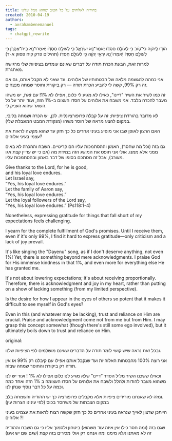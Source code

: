```yaml
---
title: בהודיה לאלוהים על כל הטוב שהוא גומל עלינו
created: 2010-04-19
authors:
  - avrahambenemanuel
tags:
  - chatgpt_rewrite
---
```

  
      
הֹוד֣וּ לַֽיהֹוָ֣ה כִּי־טֹ֑וב כִּ֖י לְעֹולָ֣ם חַסְדֹּֽו׃ 
יֹֽאמַר־נָ֥א יִשְׂרָאֵ֑ל כִּ֖י לְעֹולָ֣ם חַסְדֹּֽו׃
יֹֽאמְרוּ־נָ֥א בֵית־אַהֲרֹ֑ן כִּ֖י לְעֹולָ֣ם חַסְדֹּֽו׃
יֹֽאמְרוּ־נָ֭א יִרְאֵ֣י יְהֹוָ֑ה כִּ֖י לְעֹולָ֣ם חַסְדֹּֽו׃ (תהילים פרק קיח פסוק א-ד)

למרות זאת, הבעת הכרת תודה על דברים שאינם עומדים בציפיות שלי מרגישה מאתגרת.

אני כמהה להגשמה מלאה של הבטחותיו של אלוהים. עד שאני לא מקבל אותם, גם אם זה רק 99%, קשה לי להביע הכרת תודה — רק ביקורת וחוסר שמחה מנצחים.

זה כמו לשיר את השיר "דיינו", כאילו לא מגיע לי כלום, אפילו לא 1%! עם זאת, יש משהו מעבר להכרה בלבד. אני משבח את אלוהים על חסדו העצום ב-1% הזה, ועוד יותר על כל השאר שהוא העניק לי.

לא מדובר בהורדת ציפיות; זה על קבלה פרופורציונלית. לכן, יש הכרה ושמחה בליבי, במקום להציג מראה של חוסר משהו (מנקודת המבט המוגבלת שלי).

האם הרצון לאופן שבו אני מופיע בעיני אחרים כל כך חזק עד שהוא מקשה לראות את עצמי בעיני אלוהים?

גם בזה (וכל מה שחסר), האמון וההסתמכות עליו הם קריטיים. השבח וההכרה לא באים ממני אלא ממנו. אולי אני תופס את המושג הזה במידת מה (אם כי
יש עדיין קצת אגו מעורב), אבל זה מסתכם בסופו של דבר באמון ובהסתמכות עליו.

Give thanks to the Lord, for he is good,  
and his loyal love endures.  
Let Israel say,  
“Yes, his loyal love endures.”  
Let the family of Aaron say,  
“Yes, his loyal love endures.”  
Let the loyal followers of the Lord say,  
“Yes, his loyal love endures.” (Ps118:1-4)

Nonetheless, expressing gratitude for things that fall short of my expectations feels challenging.

I yearn for the complete fulfillment of God's promises. Until I receive them, even if it's only 99%, I find it hard to express gratitude—only criticism and a lack of joy prevail.

It's like singing the "Dayenu" song, as if I don't deserve anything, not even 1%! Yet, there is something beyond mere acknowledgments. I praise God for His immense kindness in that 1%, and even more for everything else He has granted me.

It's not about lowering expectations; it's about receiving proportionally. Therefore, there is acknowledgment and joy in my heart, rather than putting on a show of lacking something (from my limited perspective).

Is the desire for how I appear in the eyes of others so potent that it makes it difficult to see myself in God's eyes?

Even in this (and whatever may be lacking), trust and reliance on Him are crucial. Praise and acknowledgment come not from me but from Him. I may grasp this concept somewhat (though 
there's still some ego involved), but it ultimately boils down to trust and reliance on Him.

original:

ובכל זאת נראה שיש קושי לומר תודה על הדברים שאינם מושלמים לפי הציפיות שלנו.  
  
אני רוצה 100% מהבטחות האלוהיות ועד שנקבל אותם אפילו עם קיבלנו רק 99% אז אין תודה רק ביקורת והחוסר שמחה שבזה.  
  
וכאילו ששכנו השיר מליל הסדר “דיינו” שלא מגיע לנו כלום אפילו לא 1% ! ועוד יש לנו משהוא מעבר להודות ולהלל ולשבח את אלוהים על חסדו העצומה ב 1% הזה ואחד כמה וכמה על כל דבר נוסף שנתן לנו.  
  
ומזה לא שאנחנו מורידים ציפיות אלא מקבלים פרופורציה כך יש ההודיה והשמחה בלב.  
במקום הצבתות של משחסר בכוס (לפי עינינו הצרות עין)  
  
הייתכן שרצון לאייך שנראה בעיני אחרים כל כך חזק שקשה רצות לראות את עצמינו בעיני אלוהים ?!  
  
שגם בזה (ומה חסר כילו אין איזה עוד משהוא) ביטחון ולסמוך אליו כי גם השבח וההודיה זה לא מאתנו אלא מימנו ומה אנחנו רק אולי מכירים בזה קצת (שגם שם יש איגו)

